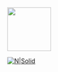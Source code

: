  <img style="margin-top:10px;" src="https://tenor.com/view/pokemon-squirtle-squad-squirtle-laugh-leader-gif-5699230.gif" width="100px">
  
 
[![N|Solid](https://icon-icons.com/icons2/1476/PNG/48/linkedin_101776.png)](https://www.linkedin.com/in/thiagobarros95/)

